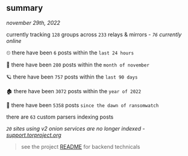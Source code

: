 
## summary
_november 29th, 2022_

currently tracking `128` groups across `233` relays & mirrors - _`76` currently online_

⏲ there have been `6` posts within the `last 24 hours`

🦈 there have been `280` posts within the `month of november`

🪐 there have been `757` posts within the `last 90 days`

🏚 there have been `3072` posts within the `year of 2022`

🦕 there have been `5358` posts `since the dawn of ransomwatch`

there are `63` custom parsers indexing posts

_`20` sites using v2 onion services are no longer indexed - [support.torproject.org](https://support.torproject.org/onionservices/v2-deprecation/)_

> see the project [README](https://github.com/joshhighet/ransomwatch#ransomwatch--) for backend technicals
